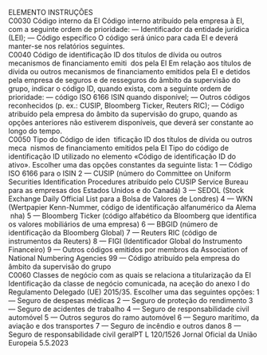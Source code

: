  
ELEMENTO  INSTRUÇÕES  
C0030  Código interno da EI  Código interno atribuído pela empresa à EI, com a seguinte ordem de prioridade: 
— Identificador da entidade jurídica (LEI); 
— Código específico 
O código será único para cada EI e deverá manter-se nos relatórios seguintes.  
C0040  Código de identificação 
ID dos títulos de dívida 
ou outros mecanismos 
de financiamento emiti ­
dos pela EI  Em relação aos títulos de dívida ou outros mecanismos de financiamento emitidos pela 
EI e detidos pela empresa de seguros e de resseguros do âmbito da supervisão do grupo, 
indicar o código ID, quando exista, com a seguinte ordem de prioridade: 
— código ISO 6166 ISIN quando disponível; 
— Outros códigos reconhecidos (p. ex.: CUSIP, Bloomberg Ticker, Reuters RIC); 
— Código atribuído pela empresa do âmbito da supervisão do grupo, quando as 
opções anteriores não estiverem disponíveis, que deverá ser constante ao longo 
do tempo.  
C0050  Tipo do Código de iden ­
tificação ID dos títulos de 
dívida ou outros meca ­
nismos de financiamento 
emitidos pela EI  Tipo do código de identificação ID utilizado no elemento «Código de identificação ID 
do ativo». Escolher uma das opções constantes da seguinte lista: 
1 — Código ISO 6166 para o ISIN 
2 — CUSIP (número do Committee on Uniform Securities Identification Procedures 
atribuído pelo CUSIP Service Bureau para as empresas dos Estados Unidos e do Canadá) 
3 — SEDOL (Stock Exchange Daily Official List para a Bolsa de Valores de Londres) 
4 — WKN (Wertpapier Kenn-Nummer, código de identificação alfanumérico da Alema ­
nha) 
5 — Bloomberg Ticker (código alfabético da Bloomberg que identifica os valores 
mobiliários de uma empresa) 
6 — BBGID (número de identificação da Bloomberg Global) 
7 — Reuters RIC (código de instrumentos da Reuters) 
8 — FIGI (Identificador Global do Instrumento Financeiro) 
9 — Outros códigos emitidos por membros da Association of National Numbering 
Agencies 
99 — Código atribuído pela empresa do âmbito da supervisão do grupo  
C0060  Classes de negócio com 
as quais se relaciona a 
titularização da EI  Identificação da classe de negócio comunicada, na aceção do anexo I do Regulamento 
Delegado (UE) 2015/35. Escolher uma das seguintes opções: 
1 — Seguro de despesas médicas 
2 — Seguro de proteção do rendimento 
3 — Seguro de acidentes de trabalho 
4 — Seguro de responsabilidade civil automóvel 
5 — Outros seguros do ramo automóvel 
6 — Seguro marítimo, da aviação e dos transportes 
7 — Seguro de incêndio e outros danos 
8 — Seguro de responsabilidade civil geralPT  L 120/1526 Jornal Oficial da União Europeia 5.5.2023